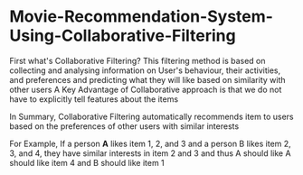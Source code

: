 # Movie-Recommendation-System-Using-Collaborative-Filtering

First what's Collaborative Filtering?
 This filtering method is based on collecting and analysing information on User's behaviour, their activities, and preferences and predicting what they will like based on similarity with other users
 A Key Advantage of Collaborative approach is that we do not have to explicitly tell features about the items
 
 In Summary, Collaborative Filtering automatically recommends item to users based on the preferences of other users with similar interests
 
 For Example, If a person **A** likes item 1, 2, and 3 and a person B likes item 2, 3, and 4, they have similar interests in item 2 and 3 and thus A should like A should like item 4 and B should like item 1
